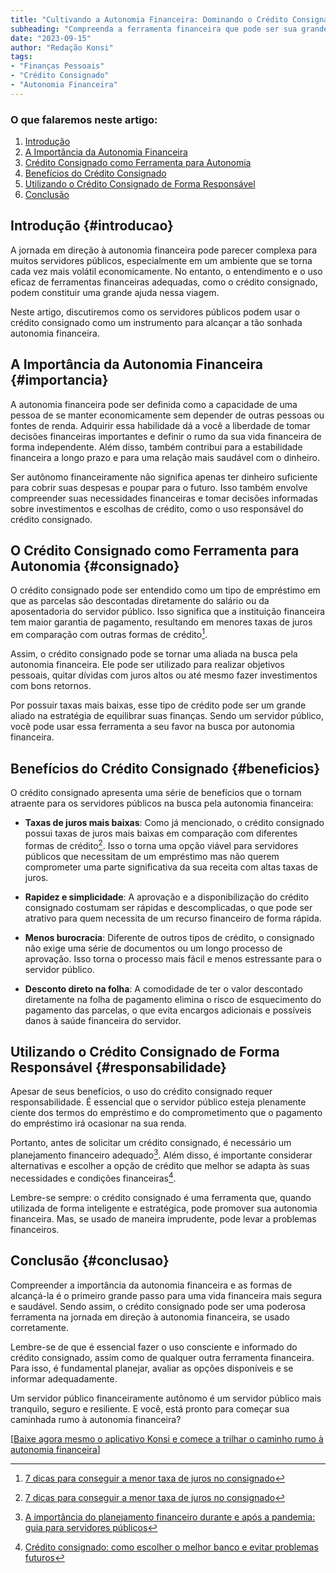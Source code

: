 ```yaml
---
title: "Cultivando a Autonomia Financeira: Dominando o Crédito Consignado"
subheading: "Compreenda a ferramenta financeira que pode ser sua grande aliada na conquista da autonomia financeira."
date: "2023-09-15"
author: "Redação Konsi"
tags:
- "Finanças Pessoais"
- "Crédito Consignado"
- "Autonomia Financeira"
---
```


### O que falaremos neste artigo:

1. [Introdução](#introducao)
2. [A Importância da Autonomia Financeira](#importancia)
3. [Crédito Consignado como Ferramenta para Autonomia](#consignado)
4. [Benefícios do Crédito Consignado](#beneficios)
5. [Utilizando o Crédito Consignado de Forma Responsável](#responsabilidade)
6. [Conclusão](#conclusao)

## Introdução {#introducao}

A jornada em direção à autonomia financeira pode parecer complexa para muitos servidores públicos, especialmente em um ambiente que se torna cada vez mais volátil economicamente. No entanto, o entendimento e o uso eficaz de ferramentas financeiras adequadas, como o crédito consignado, podem constituir uma grande ajuda nessa viagem. 

Neste artigo, discutiremos como os servidores públicos podem usar o crédito consignado como um instrumento para alcançar a tão sonhada autonomia financeira.

## A Importância da Autonomia Financeira {#importancia}

A autonomia financeira pode ser definida como a capacidade de uma pessoa de se manter economicamente sem depender de outras pessoas ou fontes de renda. Adquirir essa habilidade dá a você a liberdade de tomar decisões financeiras importantes e definir o rumo da sua vida financeira de forma independente. Além disso, também contribui para a estabilidade financeira a longo prazo e para uma relação mais saudável com o dinheiro.

Ser autônomo financeiramente não significa apenas ter dinheiro suficiente para cobrir suas despesas e poupar para o futuro. Isso também envolve compreender suas necessidades financeiras e tomar decisões informadas sobre investimentos e escolhas de crédito, como o uso responsável do crédito consignado. 

## O Crédito Consignado como Ferramenta para Autonomia {#consignado}

O crédito consignado pode ser entendido como um tipo de empréstimo em que as parcelas são descontadas diretamente do salário ou da aposentadoria do servidor público. Isso significa que a instituição financeira tem maior garantia de pagamento, resultando em menores taxas de juros em comparação com outras formas de crédito[^1^].

Assim, o crédito consignado pode se tornar uma aliada na busca pela autonomia financeira. Ele pode ser utilizado para realizar objetivos pessoais, quitar dívidas com juros altos ou até mesmo fazer investimentos com bons retornos.

Por possuir taxas mais baixas, esse tipo de crédito pode ser um grande aliado na estratégia de equilibrar suas finanças. Sendo um servidor público, você pode usar essa ferramenta a seu favor na busca por autonomia financeira.

## Benefícios do Crédito Consignado {#beneficios}

O crédito consignado apresenta uma série de benefícios que o tornam atraente para os servidores públicos na busca pela autonomia financeira:

- **Taxas de juros mais baixas**: Como já mencionado, o crédito consignado possui taxas de juros mais baixas em comparação com diferentes formas de crédito[^1^]. Isso o torna uma opção viável para servidores públicos que necessitam de um empréstimo mas não querem comprometer uma parte significativa da sua receita com altas taxas de juros.

- **Rapidez e simplicidade**: A aprovação e a disponibilização do crédito consignado costumam ser rápidas e descomplicadas, o que pode ser atrativo para quem necessita de um recurso financeiro de forma rápida.

- **Menos burocracia**: Diferente de outros tipos de crédito, o consignado não exige uma série de documentos ou um longo processo de aprovação. Isso torna o processo mais fácil e menos estressante para o servidor público.

- **Desconto direto na folha**: A comodidade de ter o valor descontado diretamente na folha de pagamento elimina o risco de esquecimento do pagamento das parcelas, o que evita encargos adicionais e possíveis danos à saúde financeira do servidor.

## Utilizando o Crédito Consignado de Forma Responsável {#responsabilidade}

Apesar de seus benefícios, o uso do crédito consignado requer responsabilidade. É essencial que o servidor público esteja plenamente ciente dos termos do empréstimo e do comprometimento que o pagamento do empréstimo irá ocasionar na sua renda.

Portanto, antes de solicitar um crédito consignado, é necessário um planejamento financeiro adequado[^2^]. Além disso, é importante considerar alternativas e escolher a opção de crédito que melhor se adapta às suas necessidades e condições financeiras[^3^]. 

Lembre-se sempre: o crédito consignado é uma ferramenta que, quando utilizada de forma inteligente e estratégica, pode promover sua autonomia financeira. Mas, se usado de maneira imprudente, pode levar a problemas financeiros.

## Conclusão {#conclusao}

Compreender a importância da autonomia financeira e as formas de alcançá-la é o primeiro grande passo para uma vida financeira mais segura e saudável. Sendo assim, o crédito consignado pode ser uma poderosa ferramenta na jornada em direção à autonomia financeira, se usado corretamente. 

Lembre-se de que é essencial fazer o uso consciente e informado do crédito consignado, assim como de qualquer outra ferramenta financeira. Para isso, é fundamental planejar, avaliar as opções disponíveis e se informar adequadamente.

Um servidor público financeiramente autônomo é um servidor público mais tranquilo, seguro e resiliente. E você, está pronto para começar sua caminhada rumo à autonomia financeira?

[^1^]: [7 dicas para conseguir a menor taxa de juros no consignado](https://konsi.com.br/postagens/7-dicas-para-conseguir-a-menor-taxa-de-juros-no-consignado)
[^2^]: [A importância do planejamento financeiro durante e após a pandemia: guia para servidores públicos](https://konsi.com.br/postagens/a-importncia-do-planejamento-financeiro-durante-e-aps-a-pandemia-guia-para-servidores-pblicos)
[^3^]: [Crédito consignado: como escolher o melhor banco e evitar problemas futuros](https://konsi.com.br/postagens/crdito-consignado-como-escolher-o-melhor-banco-e-evitar-problemas-futuros) 

[[Baixe agora mesmo o aplicativo Konsi e comece a trilhar o caminho rumo à autonomia financeira](https://konsi.com.br/download)]
